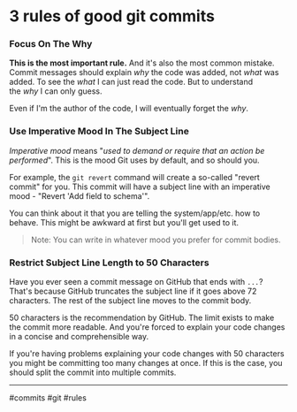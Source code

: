 # 3 rules of good  git commits
### Focus On The Why

**This is the most important rule.** And it's also the most common mistake. Commit messages should explain _why_ the code was added, not _what_ was added. To see the _what_ I can just read the code. But to understand the _why_ I can only guess.

Even if I'm the author of the code, I will eventually forget the _why_.

### Use Imperative Mood In The Subject Line

_Imperative mood_ means "_used to demand or require that an action be performed_". This is the mood Git uses by default, and so should you.

For example, the `git revert` command will create a so-called "revert commit" for you. This commit will have a subject line with an imperative mood - "Revert 'Add field to schema'".

You can think about it that you are telling the system/app/etc. how to behave. This might be awkward at first but you'll get used to it.

> Note: You can write in whatever mood you prefer for commit bodies.

### Restrict Subject Line Length to 50 Characters

Have you ever seen a commit message on GitHub that ends with `...`? That's because GitHub truncates the subject line if it goes above 72 characters. The rest of the subject line moves to the commit body.

50 characters is the recommendation by GitHub. The limit exists to make the commit more readable. And you're forced to explain your code changes in a concise and comprehensible way.

If you're having problems explaining your code changes with 50 characters you might be committing too many changes at once. If this is the case, you should split the commit into multiple commits.

***
#commits #git #rules 